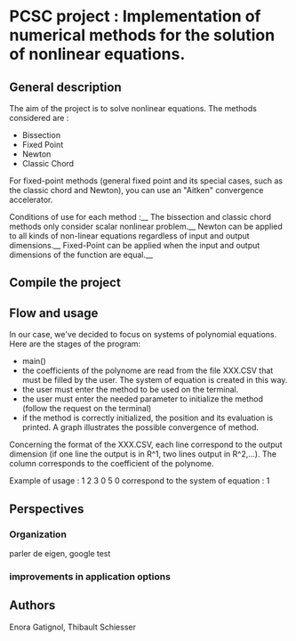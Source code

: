 # PCSC project : Implementation of numerical methods for the solution of nonlinear equations.

## General description
The aim of the project is to solve nonlinear equations. The methods considered are :
- Bissection
- Fixed Point
- Newton
- Classic Chord
  
For fixed-point methods (general fixed point and its special cases, such as the classic chord and Newton), you can use an "Aitken" convergence accelerator. 

Conditions of use for each method :__
The bissection and classic chord methods only consider scalar nonlinear problem.__
Newton can be applied to all kinds of non-linear equations regardless of input and output dimensions.__
Fixed-Point can be applied when the input and output dimensions of the function are equal.__

## Compile the project

## Flow and usage

In our case, we've decided to focus on systems of polynomial equations.
Here are the stages of the program:

- main()
- the coefficients of the polynome are read from the file XXX.CSV that must be filled by the user. The system of equation is created in this way.
- the user must enter the method to be used on the terminal.
- the user must enter the needed parameter to initialize the method (follow the request on the terminal)
- if the method is correctly initialized, the position and its evaluation is printed. A graph illustrates the possible convergence of method.

Concerning the format of the XXX.CSV, each line correspond to the output dimension (if one line the output is in R^1, two lines output in R^2,...). The column corresponds to the coefficient of the polynome.

Example of usage :
1 2 3
0 5 0
correspond to the system of equation : 1

## Perspectives
### Organization
parler de eigen, google test 
### improvements in application options


## Authors
Enora Gatignol, Thibault Schiesser

